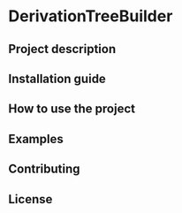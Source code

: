 # DerivationTreeBuilder

## Project description

## Installation guide

## How to use the project

## Examples

## Contributing

## License
